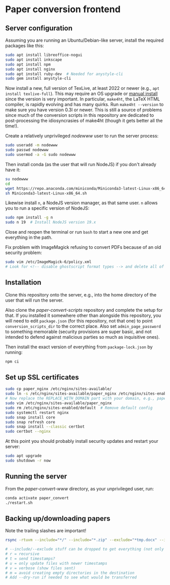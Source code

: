 # Paper conversion frontend

## Server configuration

Assuming you are running an Ubuntu/Debian-like server, install the required packages like this:

```bash
sudo apt install libreoffice-nogui
sudo apt install inkscape
sudo apt install npm
sudo apt install nginx
sudo apt install ruby-dev  # Needed for anystyle-cli
sudo gem install anystyle-cli
```

Now install a new, full version of TexLive, at least 2022 or newer (e.g., `apt install texlive-full`). This may require an OS upgrade or [manual install](https://ftp.math.utah.edu/pub/tex/historic/systems/texlive) since the version is very important. In particular, `make4ht`, the LaTeX HTML compiler, is rapidly evolving and has many quirks. Run `make4ht --version` to make sure you have version 0.3l or newer. This is still a source of problems since much of the conversion scripts in this repository are dedicated to post-processing the idiosyncrasies of make4ht (though it gets better all the time!).

Create a relatively unprivileged *nodewww* user to run the server process:

```bash
sudo useradd -m nodewww
sudo passwd nodewww
sudo usermod -a -G sudo nodewww
```

Then install conda (as the user that will run NodeJS) if you don't already have it:

```bash
su nodewww
cd
wget https://repo.anaconda.com/miniconda/Miniconda3-latest-Linux-x86_64.sh
sh Miniconda3-latest-Linux-x86_64.sh
```

Likewise install `n`, a NodeJS version manager, as that same user. `n` allows you to run a specific version of NodeJS:

```bash
sudo npm install -g n
sudo n 19  # Install NodeJS version 19.x
```

Close and reopen the terminal or run `bash` to start a new one and get everything in the path.

Fix problem with ImageMagick refusing to convert PDFs because of an old security problem:

```bash
sudo vim /etc/ImageMagick-6/policy.xml
# Look for <!-- disable ghostscript format types --> and delete all of those restrictions
```

## Installation

Clone this repository onto the server, e.g., into the home directory of the user that will run the server.

Also clone the *paper-convert-scripts* repository and complete the setup for that. If you installed it somewhere other than alongside this repository, you will need to edit `package.json` (for this repository, not that one) to point `conversion_scripts_dir` to the correct place. Also set `admin_page_password` to something memorable (security provisions are super basic, and not intended to defend against malicious parties so much as inquisitive ones).

Then install the exact version of everything from `package-lock.json` by running:

```bash
npm ci
```

## Set up SSL certificates

```bash
sudo cp paper_nginx /etc/nginx/sites-available/
sudo ln -s /etc/nginx/sites-available/paper_nginx /etc/nginx/sites-enabled/
# Now replace the REPLACE_WITH_DOMAIN part with your domain, e.g., papers.example.com
sudo vim /etc/nginx/sites-available/paper_nginx
sudo rm /etc/nginx/sites-enabled/default  # Remove default config
sudo systemctl restart nginx
sudo snap install core
sudo snap refresh core
sudo snap install --classic certbot
sudo certbot --nginx
```

At this point you should probably install security updates and restart your server:

```bash
sudo apt upgrade
sudo shutdown -r now
```

## Running the server

From the *paper-convert-www* directory, as your unprivileged user, run:

```bash
conda activate paper_convert
./restart.sh
```

## Backing up/downloading papers

Note the trailing slashes are important!

```bash
rsync -rtuvm --include="*/" --include="*.zip" --exclude="*tmp.docx" --include="*.docx" --exclude="*" nodewww@SERVER:paper-convert-www/papers/ ~/Downloads/pcpapers

# --include/--exclude stuff can be dropped to get everything (not only zip files)
# r = recursive
# t = send timestamps?
# u = only update files with newer timestamps
# v = verbose (show files sent)
# m = avoid creating empty directories in the destination
# Add --dry-run if needed to see what would be transferred
```
